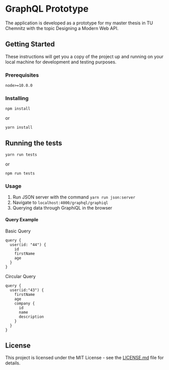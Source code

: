 # GraphQL Prototype

The application is developed as a prototype for my master thesis in TU Chemnitz with the topic Designing a Modern Web API.

## Getting Started

These instructions will get you a copy of the project up and running on your local machine for development and testing purposes.

### Prerequisites

```shell
node>=10.0.0
```

### Installing

```shell
npm install
```

or

```shell
yarn install
```

## Running the tests

```shell
yarn run tests
```

or

```shell
npm run tests
```

### Usage

1. Run JSON server with the command ```yarn run json:server```
2. Navigate to `localhost:4000/graphql/graphiql`
3. Querying data through GraphiQL in the browser

#### Query Example

Basic Query

```node
query {
  user(id: "44") {
    id
    firstName
    age
  }
}
```

Circular Query

```node
query {
  user(id:"43") {
    firstName
    age
    company {
      id
      name
      description
    }
  }
}
```

## License

This project is licensed under the MIT License - see the [LICENSE.md](LICENSE.md) file for details.
